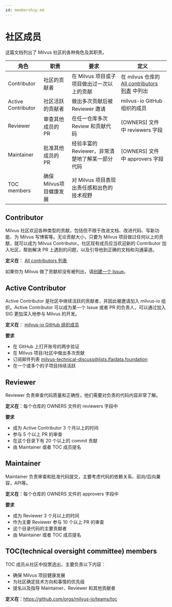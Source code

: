 ```yaml
---
id: membership.md
---
```


# 社区成员

这篇文档列出了 Milvus 社区的各种角色及其职责。

| 角色               | 职责                   | 要求                                            | 定义                                                         |
| ------------------ | ---------------------- | ----------------------------------------------- | ------------------------------------------------------------ |
| Contributor        | 社区的贡献者           | 在 Milvus 项目或子项目做出过一次以上的贡献      | 在 milvus 仓库的 [All contributors 列表](https://github.com/milvus-io/milvus#all-contributors) 中列出 |
| Active Contributor | 社区活跃的贡献者       | 做出多次贡献后被 Reviewer 邀请                  | milvus-io GitHub 组织的成员                                  |
| Reviewer           | 审查其他成员的 PR      | 在任一仓库多次 Review 和贡献代码                | [OWNERS] 文件中 reviewers 字段                               |
| Maintainer         | 批准其他成员的 PR      | 经验丰富的 Reviewer，非常清楚地了解某一部分代码 | [OWNERS] 文件中 approvers 字段                               |
| TOC members        | 确保Milvus项目健康发展 | 对 Milvus 项目表现出责任感和出色的技术视野      |                                                              |



## Contributor

Milvus 社区欢迎各种类型的贡献，包括但不限于改进文档、改进代码、写新功能、为 Milvus 写博客等。无论贡献大小，只要为 Milvus 项目做过任何以上的贡献，就可以成为 Milvus Contributor。社区现有成员应当欢迎新的 Contributor 加入社区，帮助解决 PR 上遇到的问题，以及引导他到正确的文档和沟通渠道。

**定义在**： [All contributors 列表](https://github.com/milvus-io/milvus#all-contributors)

如果你为 Milvus 做了贡献却没有被列出，请[创建一个 Issue](https://github.com/milvus-io/community/issues/new)。



## Active Contributor

Active Contributor 是社区中继续活跃的贡献者，并因此被邀请加入 milvus-io 组织。Active Contributor 可以成为某一个 Issue 或者 PR 的负责人，可以通过加入 SIG 更加深入地参与 Milvus 的开发。

**定义在**： [milvus-io GitHub 组织成员](https://github.com/orgs/milvus-io/people)

**要求**

-   在 GitHub 上打开账号的两步验证
-   在 Milvus 项目/社区中做出多次贡献
-   订阅邮件列表 [milvus-technical-discuss@lists.lfaidata.foundation](mailto:milvus-technical-discuss@lists.lfaidata.foundation)
-   在一个或多个的子项目持续活跃



## Reviewer

Reviewer 负责审查代码质量和正确性，他们需要对负责的代码内容非常了解。

**定义在**：每个仓库的 OWNERS 文件的 reviewers 字段中

**要求**

-   成为 Active Contributor 3 个月以上的时间
-   参与 5 个以上 PR 的审查
-   在这个目录下有 20 个以上的 commit 贡献
-   由 Maintainer 或者 TOC 成员提名



## Maintainer

Maintainer 负责审查和批准代码提交，主要考虑代码的依赖关系、前向/后向兼容，API等。

**定义在**：每个仓库的 OWNERS 文件的 approvers 字段中

**要求**

-   成为 Reviewer 3 个月以上的时间
-   作为主要 Reviewer 参与 10 个以上 PR 的审查
-   这个目录代码的主要贡献者
-   由 Maintainer 或者 TOC 成员提名



## TOC(technical oversight committee) members

TOC 成员从社区中投票选出，主要负责以下内容：

-   确保 Milvus 项目健康发展
-   为社区确定技术方向和事情的优先级
-   提名以及指导 Maintainer、Reviewer 和其他贡献者

**定义在**：https://github.com/orgs/milvus-io/teams/toc